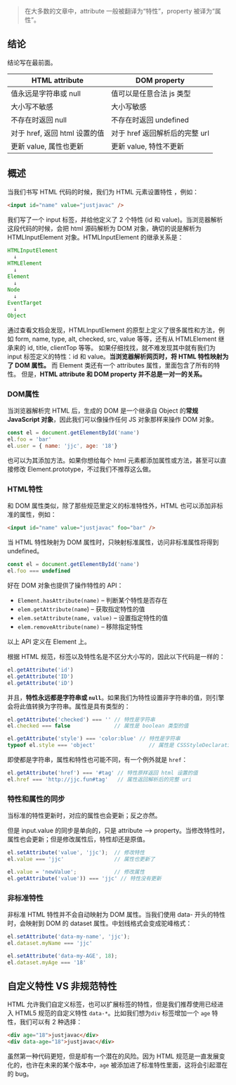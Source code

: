 >在大多数的文章中，attribute 一般被翻译为“特性”，property 被译为“属性”。



## 结论
结论写在最前面。

| HTML attribute                | DOM property                   |
| ----------------------------- | ------------------------------ |
| 值永远是字符串或 null         | 值可以是任意合法 js 类型       |
| 大小写不敏感                  | 大小写敏感                     |
| 不存在时返回 null             | 不存在时返回 undefined         |
| 对于 href, 返回 html 设置的值 | 对于 href 返回解析后的完整 url |
| 更新 value, 属性也更新        | 更新 value, 特性不更新         |



## 概述

当我们书写 HTML 代码的时候，我们为 HTML 元素设置特性 ，例如：

```html
<input id="name" value="justjavac" />
```

我们写了一个 input 标签，并给他定义了 2 个特性 (id 和 value)。当浏览器解析这段代码的时候，会把 html 源码解析为 DOM 对象，确切的说是解析为 HTMLInputElement 对象。HTMLInputElement 的继承关系是：

```js
HTMLInputElement
  ↓
HTMLElement
  ↓
Element
  ↓
Node
  ↓
EventTarget
  ↓
Object
```

通过查看文档会发现，HTMLInputElement 的原型上定义了很多属性和方法，例如 form, name, type, alt, checked, src, value 等等，还有从 HTMLElement 继承来的 id, title, clientTop 等等。
如果仔细找找，就不难发现其中就有我们为 input 标签定义的特性：id 和 value。**当浏览器解析网页时，将 HTML 特性映射为了 DOM 属性。**
而 Element 类还有一个 attributes 属性，里面包含了所有的特性。
但是，**HTML attribute 和 DOM property 并不总是一对一的关系。**

### DOM属性

当浏览器解析完 HTML 后，生成的 DOM 是一个继承自 Object 的**常规 JavaScript 对象**，因此我们可以像操作任何 JS 对象那样来操作 DOM 对象。

```js
const el = document.getElementById('name')
el.foo = 'bar'
el.user = { name: 'jjc', age: '18'}
```

也可以为其添加方法。如果你想给每个 html 元素都添加属性或方法，甚至可以直接修改 Element.prototype，不过我们不推荐这么做。

### HTML特性

和 DOM 属性类似，除了那些规范里定义的标准特性外，HTML 也可以添加非标准的属性，例如：

```html
<input id="name" value="justjavac" foo="bar" />
```

当 HTML 特性映射为 DOM 属性时，只映射标准属性，访问非标准属性将得到 undefined。

```js
const el = document.getElementById('name')
el.foo === undefined
```

好在 DOM 对象也提供了操作特性的 API：

- `Element.hasAttribute(name)` – 判断某个特性是否存在
- `elem.getAttribute(name`) – 获取指定特性的值
- `elem.setAttribute(name, value)` – 设置指定特性的值
- `elem.removeAttribute(name)` – 移除指定特性

以上 API 定义在 Element 上。

根据 HTML 规范，标签以及特性名是不区分大小写的，因此以下代码是一样的：

```js
el.getAttribute('id')
el.getAttribute('ID')
el.getAttribute('iD')
```

并且，**特性永远都是字符串或 `null`**。如果我们为特性设置非字符串的值，则引擎会将此值转换为字符串。属性是具有类型的：

```js
el.getAttribute('checked') === '' // 特性是字符串
el.checked === false              // 属性是 boolean 类型的值

el.getAttribute('style') === 'color:blue' // 特性是字符串
typeof el.style === 'object'                 // 属性是 CSSStyleDeclaration 对象
```

即使都是字符串，属性和特性也可能不同，有一个例外就是 `href`：

```js
el.getAttribute('href') === '#tag' // 特性原样返回 html 设置的值
el.href === 'http://jjc.fun#tag'   // 属性返回解析后的完整 uri
```

### 特性和属性的同步

当标准的特性更新时，对应的属性也会更新；反之亦然。

但是 input.value 的同步是单向的，只是 attribute --> property。当修改特性时，属性也会更新；但是修改属性后，特性却还是原值。

```js
el.setAttribute('value', 'jjc');  // 修改特性
el.value === 'jjc'                // 属性也更新了  

el.value = 'newValue';            // 修改属性 
el.getAttribute('value')) === 'jjc' // 特性没有更新
```

### 非标准特性

非标准 HTML 特性并不会自动映射为 DOM 属性。当我们使用 data- 开头的特性时，会映射到 DOM 的 dataset 属性。中划线格式会变成驼峰格式：

```js
el.setAttribute('data-my-name', 'jjc');
el.dataset.myName === 'jjc'

el.setAttribute('data-my-AGE', 18);
el.dataset.myAge === '18'
```



## 自定义特性 VS 非规范特性

HTML 允许我们自定义标签，也可以扩展标签的特性，但是我们推荐使用已经进入 HTML5 规范的自定义特性 `data-*`。比如我们想为`div` 标签增加一个 `age` 特性，我们可以有 2 种选择：

```html
<div age="18">justjavac</div>
<div data-age="18">justjavac</div>
```

虽然第一种代码更短，但是却有一个潜在的风险。因为 HTML 规范是一直发展变化的，也许在未来的某个版本中，`age` 被添加进了标准特性里面，这将会引起潜在的 bug。
